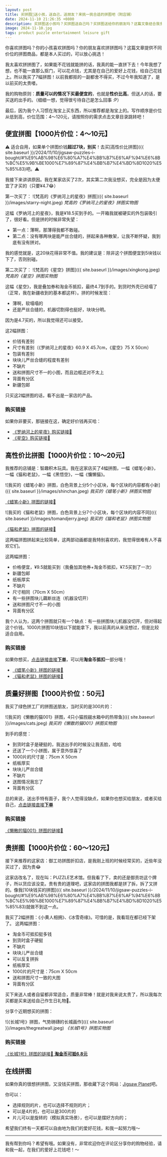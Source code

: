 ```yaml
---
layout: post
title: 买拼图🧩送小孩，送自己，送朋友？来挑一挑合适的拼图吧（附店铺）
date: 2024-11-10 21:26:35 +0800
description: 买拼图送小孩吗？买拼图送自己吗？买拼图送给你的朋友吗？这篇文章结合我多年在淘宝买拼图的经验，分享我买过的所有拼图，它们的价位以及最适合的场景：送人还是自用。如果你想要买拼图，或者送拼图给朋友或朋友的孩子，都一定可以在这篇文章里找到合适的，快来看看吧！
image: 2024-11-10.jpg
tags: product puzzle entertainment leisure gift
---
```


你喜欢拼图吗？你的小孩喜欢拼图吗？你的朋友喜欢拼拼图吗？这篇文章提供不同价位的拼图商品，都是本人买过的，可以放心挑选！

我太喜欢拼拼图了，如果能不花钱就能拼的话，我真的能一直拼下去！今年我想了想，也不能一直那么抠门，可以花点钱，尤其是在自己的爱好上花钱，给自己花钱上。所以我买了7幅拼图！以前我都抠的一副都舍不得买，不过今年我知道了，是以前买的太贵喽。

我的购物原则：**质量可以的情况下买最便宜的**，也就是**性价比高**。但送人的话，要买送的出手的。（细细一想，觉得很亏待自己是怎么回事 :P）

最后，因为我个人习惯在淘宝上买东西，所以推荐都是淘宝上的。写作顺序是价位从低到高，价位范围：4～120元，请按照你的需求点击文章目录跳转吧！

## 便宜拼图【1000片价位：4～10元】

⚠️ 适合自用，如果单个拼图价钱**超过7块，别买**！去买[高性价比拼图]({{ site.baseurl }}/2024/11/10/jigsaw-puzzles-i-bought/#%E9%AB%98%E6%80%A7%E4%BB%B7%E6%AF%94%E6%8B%BC%E5%9B%BE1000%E7%89%87%E4%BB%B7%E4%BD%8D1020%E5%85%83)吧。⚠️ 

我接下来讲讲原因。我在某家店买了2次，其实第二次我没想买，完全是因为太便宜了才买的（只要¥4.7😂）

第一次买了：
![梵高的《罗纳河上的星夜》拼图]({{ site.baseurl }}/images/starry-night.jpeg)
*梵高的《罗纳河上的星夜》拼图实物图*

这幅《罗纳河上的星夜》，我是¥18.5买到手的。一开箱我就被硬实的外包装吸引了，很好看。但是拼的时候非常失望：
- 第一点：薄啊，那薄得我都不敢碰。
- 第二点：没有哪两块是能严丝合缝的，拼起来各种散架，让我不断怀疑，我到底有没有拼对。

我的感觉就是，这20块花得非常不值。我的建议是：除非这个拼图便宜到5块钱以下了，否则别碰。

第二次买了：
![梵高的《星空》拼图]({{ site.baseurl }}/images/xingkong.jpeg)
*梵高的《星空》拼图实物图*

这幅《星空》，我是叠加券和淘金币抵扣，最终4.7到手的。到货时外壳已经塌了（正常，我在新疆收到的基本都这样）。拼的时候发现：
- 薄啊，软塌塌的
- 还是严丝合缝的，机器切割得也挺好，块块分明。

因为是4.7买的，所以我觉得还可以接受。

这2幅拼图：
- 价钱有差别
- 尺寸有差别（《罗纳河上的星夜》60.9 X 45.7cm，《星空》75 X 50cm）
- 包装有差别
- 块块儿严丝合缝的程度有差别
- 不缺片
- 送和拼图尺寸不一的小图，而且边框还对不太上
- 背面有分区
- 新疆包邮

只买这2幅拼图的话，看不出是一家店的产品。

### 购买链接

如果你非要买，那链接在这，确定好价钱再买哈：
- [《罗纳河上的星夜》购买链接🔗](https://s.click.taobao.com/t?e=m%3D2%26s%3Dou6QK4xkJO1w4vFB6t2Z2ueEDrYVVa64Pe16VhVMM%2FEyWKG4T5PQo%2FlTgPx7ZkQ%2FKt3FI85epC%2F0JlhLk0Jl4W51WRknh2iJSQ2p8KpMHEzUKmkzOudPbBY5YNFuLb7rteL7p5k0R00IazGbjx72GR8X7G7Q37BaLvQYo3GPtXilwA2wsnkERrJJseZIjvA6Z3UdAorGSIUBUq84E21a%2BmLCLf8enQ53ZYd5GTItjyp7R7blUpyBVRBzKg1DsLvQd9Hx9lgsoECK2VlQIH1XlbTO8hVXH49zb%2FnUHMQd619RNaHMK9Q8rKLT6WMEoEuTPuUKMILxyTw%3D&union_lens=lensId%3AOPT%401731858595%402104d1a0_0e17_1933ad0ffb6_3775%4001%40eyJmbG9vcklkIjo5MjQ2NX0ie)
- [《星空》购买链接🔗](https://uland.taobao.com/coupon/edetail?e=GVpi3sSKtcilhHvvyUNXZfh8CuWt5YH5OVuOuRD5gLJMmdsrkidbOUV9IBA4kmjLGQ606e3YLKtEOdelMioKulq0TwsMYaqDXPO4IBZJubc3Ie73zIhhostwk75pmSGkcQpteZb78AS4bVlo0QJT9KkZQi7JkfSgQ9QCyZlHKF%2BOOiX2Bc1NdZ%2B6O4EHY1YOHbv9hkmKPYAgy9egSgwfxAFWAKWvjHgz6liPt9wV88jHnvWCmjakY5cQKByiZ36ftxl6Um37OPLdW6DgQU705YC8SyTJFdAeik1JR0R4XKYGvSyrtivvV4uaG%2FsfBPvWbhcQpH5PSfe1WP1%2B%2B3EzNNssii%2F7skwC&traceId=212c9bd217318594101828342ee4e1&union_lens=lensId%3AOPT%401731859410%402105758a_0e0b_1933add6ed7_e691%4001%40eyJmbG9vcklkIjo5MjQ2NX0ie)

## 高性价比拼图【1000片价位：10～20元】

我推荐的店铺是：智趣积木玩具。我在这家店买了4幅拼图，一幅《蜡笔小新》，一幅《猫和老鼠》，一幅《黑悟空》，一幅《慵懒猫》。

![我买的《蜡笔小新》拼图，白色背景上分5个小区块，每个区块的内容都有小新]({{ site.baseurl }}/images/shinchan.jpeg)
*我买的《蜡笔小新》拼图实物图*

[《蜡笔小新》拼图的链接🔗](https://uland.taobao.com/coupon/edetail?e=Zg003v0LwAOlhHvvyUNXZfh8CuWt5YH5OVuOuRD5gLJMmdsrkidbOUV9IBA4kmjLqafLQOEZunuHS8K2TLhODpvu%2F1YdV%2F0P62ub0uBkskTaAJ2HcjxYwWSLuThnD724AEaMBxNvOF64bVlo0QJT9KkZQi7JkfSgQ9QCyZlHKF%2BOOiX2Bc1NdbgRFUleBhNM0WFdIlL9wIIgy9egSgwfxAFWAKWvjHgz6liPt9wV88jHnvWCmjakY5cQKByiZ36ftxl6Um37OPIZp502cUisgUDlyRa2iPT%2Fy2iVYckkvpoxhMeuD5iN%2B1D9ZzTfOOXe%2Bm9PGdJ%2FlaVikJ4DkGM%2Fp6J7%2BkHL3AEW&traceId=21057adf17318562997453793e39c6&union_lens=lensId%3APUB%401731825284%40213e4437_0e17_19338d4b5cc_b6f2%40026oUIuPPUH9kEPTopUWlxFh%40eyJmbG9vcklkIjo4MDY3NCwiic3BtQiiI6Il9wb3J0YWxfdjJfcGFnZXNfcHJvbW9fZ29vZHNfaW5kZXhfaHRtIiiwiic3JjRmxvb3JJZCI6IjgwNjc0In0ie%3BtkScm%3Asearch_selectionPlaza_site_4358_0_0_0_1_17318252845781433500159)

![我买的《猫和老鼠》拼图，白色背景上分7个小区块，每个区块的内容不同]({{ site.baseurl }}/images/tomandjerry.jpeg)
*我买的《猫和老鼠》拼图实物图*

[《猫和老鼠》拼图的链接🔗](https://uland.taobao.com/coupon/edetail?e=MU7XFnz9yWKlhHvvyUNXZfh8CuWt5YH5OVuOuRD5gLJMmdsrkidbOUV9IBA4kmjLFRWNWYybd0Ph8GOcoityvT%2B7nU8%2BZDO7nZHvtAg2yA4fpeH5tAut32yx%2F93ypuQESdM4ILWqQV24bVlo0QJT9KkZQi7JkfSgQ9QCyZlHKF%2BOOiX2Bc1NdWTO2vzvRd%2F49EWua2hWDRAgy9egSgwfxAFWAKWvjHgz6liPt9wV88jHnvWCmjakY5cQKByiZ36ftxl6Um37OPL6k66xfNCAduifTnjWqTwiy2iVYckkvppti0WwvIxaQcO5bPUSvgDk%2Bm9PGdJ%2FlaVikJ4DkGM%2Fp6J7%2BkHL3AEW&traceId=2133739417318569656057255e93a9&union_lens=lensId%3AOPT%401731856965%40213e71ef_0eac_1933ab82156_6da9%4001%40eyJmbG9vcklkIjo5MjQ2NX0ie)

这两幅拼图拼起来比较简单，这两部动画都是我特别喜欢的，我觉得很难有人不喜欢它们。

这两幅拼图：
- 价格便宜，¥9.5就能买到（我叠加其他券+淘金币抵扣，¥7.5买到了一次）
- 新疆包邮
- 纸板厚实
- 不缺片
- 尺寸相同（70cm X 50cm）
- 有一些拼图块儿藕断丝连（机器没切开）
- 送和拼图尺寸不一的小图
- 背面有分区

我个人认为，这两个拼图就只有一个缺点：有一些拼图块儿机器没切开，但对得起这个价钱。1000片拼图10块钱以下就能拿下，我以前真的从来没想过，但是比较适合自用。

### 购买链接

如果你想买，[点击链接直接**下单**](https://uland.taobao.com/coupon/edetail?e=Zg003v0LwAOlhHvvyUNXZfh8CuWt5YH5OVuOuRD5gLJMmdsrkidbOUV9IBA4kmjLqafLQOEZunuHS8K2TLhODpvu%2F1YdV%2F0P62ub0uBkskTaAJ2HcjxYwWSLuThnD724AEaMBxNvOF64bVlo0QJT9KkZQi7JkfSgQ9QCyZlHKF%2BOOiX2Bc1NdbgRFUleBhNM0WFdIlL9wIIgy9egSgwfxAFWAKWvjHgz6liPt9wV88jHnvWCmjakY5cQKByiZ36ftxl6Um37OPIZp502cUisgUDlyRa2iPT%2Fy2iVYckkvpoxhMeuD5iN%2B1D9ZzTfOOXe%2Bm9PGdJ%2FlaVikJ4DkGM%2Fp6J7%2BkHL3AEW&traceId=21057adf17318562997453793e39c6&union_lens=lensId%3APUB%401731825284%40213e4437_0e17_19338d4b5cc_b6f2%40026oUIuPPUH9kEPTopUWlxFh%40eyJmbG9vcklkIjo4MDY3NCwiic3BtQiiI6Il9wb3J0YWxfdjJfcGFnZXNfcHJvbW9fZ29vZHNfaW5kZXhfaHRtIiiwiic3JjRmxvb3JJZCI6IjgwNjc0In0ie%3BtkScm%3Asearch_selectionPlaza_site_4358_0_0_0_1_17318252845781433500159)，可以用**淘金币抵扣**一部分哦！

- [《蜡笔小新》拼图的链接🔗](https://uland.taobao.com/coupon/edetail?e=Zg003v0LwAOlhHvvyUNXZfh8CuWt5YH5OVuOuRD5gLJMmdsrkidbOUV9IBA4kmjLqafLQOEZunuHS8K2TLhODpvu%2F1YdV%2F0P62ub0uBkskTaAJ2HcjxYwWSLuThnD724AEaMBxNvOF64bVlo0QJT9KkZQi7JkfSgQ9QCyZlHKF%2BOOiX2Bc1NdbgRFUleBhNM0WFdIlL9wIIgy9egSgwfxAFWAKWvjHgz6liPt9wV88jHnvWCmjakY5cQKByiZ36ftxl6Um37OPIZp502cUisgUDlyRa2iPT%2Fy2iVYckkvpoxhMeuD5iN%2B1D9ZzTfOOXe%2Bm9PGdJ%2FlaVikJ4DkGM%2Fp6J7%2BkHL3AEW&traceId=21057adf17318562997453793e39c6&union_lens=lensId%3APUB%401731825284%40213e4437_0e17_19338d4b5cc_b6f2%40026oUIuPPUH9kEPTopUWlxFh%40eyJmbG9vcklkIjo4MDY3NCwiic3BtQiiI6Il9wb3J0YWxfdjJfcGFnZXNfcHJvbW9fZ29vZHNfaW5kZXhfaHRtIiiwiic3JjRmxvb3JJZCI6IjgwNjc0In0ie%3BtkScm%3Asearch_selectionPlaza_site_4358_0_0_0_1_17318252845781433500159)
- [《猫和老鼠》拼图的链接🔗](https://uland.taobao.com/coupon/edetail?e=MU7XFnz9yWKlhHvvyUNXZfh8CuWt5YH5OVuOuRD5gLJMmdsrkidbOUV9IBA4kmjLFRWNWYybd0Ph8GOcoityvT%2B7nU8%2BZDO7nZHvtAg2yA4fpeH5tAut32yx%2F93ypuQESdM4ILWqQV24bVlo0QJT9KkZQi7JkfSgQ9QCyZlHKF%2BOOiX2Bc1NdWTO2vzvRd%2F49EWua2hWDRAgy9egSgwfxAFWAKWvjHgz6liPt9wV88jHnvWCmjakY5cQKByiZ36ftxl6Um37OPL6k66xfNCAduifTnjWqTwiy2iVYckkvppti0WwvIxaQcO5bPUSvgDk%2Bm9PGdJ%2FlaVikJ4DkGM%2Fp6J7%2BkHL3AEW&traceId=2133739417318569656057255e93a9&union_lens=lensId%3AOPT%401731856965%40213e71ef_0eac_1933ab82156_6da9%4001%40eyJmbG9vcklkIjo5MjQ2NX0ie)


## 质量好拼图【1000片价位：50元】

我买了绿色拼工厂的拼图送朋友，当时买的是300片的：

![我买的《懒散的猫001》拼图，4只小猫觊觎水箱中的热带鱼]({{ site.baseurl }}/images/cats.jpeg)
*我买的《懒散的猫001》拼图实物图*

到手的感觉：
- 到货时盒子是硬挺的，我送出手的时候没让我丢脸，哈哈
- 还送了一个小拼图，属于意外惊喜了
- 1000片的尺寸是：75cm X 50cm
- 纸板厚实
- 块块儿严丝合缝
- 不缺片
- 送图情况我忘了
- 背面有分区

总的来说，送出手特有面子，我个人觉得没缺点，如果你也想买给朋友，或者买给自己，[点击链接直接**下单**](
https://s.click.taobao.com/t?e=m%3D2%26s%3DzFnv5yP5ArZw4vFB6t2Z2ueEDrYVVa64Pe16VhVMM%2FEyWKG4T5PQo%2FlTgPx7ZkQ%2FHmobHoElPlb0JlhLk0Jl4W51WRknh2iJSQ2p8KpMHEzUKmkzOudPbBY5YNFuLb7rteL7p5k0R00IazGbjx72GR8X7G7Q37Ba2EnPYarc4Y6wwPmrbBtTwowe6%2FtGg2%2FRjN4f8DSxNxtoTDaLMh%2Fg8L2Y5va0Zv%2BAPpO0peQtfEX3szr6N3ZTTYFTvjowcWRMCATuOwG9Xvub%2F8URxKG1fo%2BDKwFLEd9Q5dUsQ8NYvbhJ7v0Qr1ehsghBJeD1PUiEIYULNg46oBA%3D&union_lens=lensId%3AOPT%401731901424%402127dd96_0eb7_1933d5e8417_2072%4001%40eyJmbG9vcklkIjo5MjQ2NX0ie)

### 购买链接

[《懒散的猫001》拼图的链接🔗](
https://s.click.taobao.com/t?e=m%3D2%26s%3DzFnv5yP5ArZw4vFB6t2Z2ueEDrYVVa64Pe16VhVMM%2FEyWKG4T5PQo%2FlTgPx7ZkQ%2FHmobHoElPlb0JlhLk0Jl4W51WRknh2iJSQ2p8KpMHEzUKmkzOudPbBY5YNFuLb7rteL7p5k0R00IazGbjx72GR8X7G7Q37Ba2EnPYarc4Y6wwPmrbBtTwowe6%2FtGg2%2FRjN4f8DSxNxtoTDaLMh%2Fg8L2Y5va0Zv%2BAPpO0peQtfEX3szr6N3ZTTYFTvjowcWRMCATuOwG9Xvub%2F8URxKG1fo%2BDKwFLEd9Q5dUsQ8NYvbhJ7v0Qr1ehsghBJeD1PUiEIYULNg46oBA%3D&union_lens=lensId%3AOPT%401731901424%402127dd96_0eb7_1933d5e8417_2072%4001%40eyJmbG9vcklkIjo5MjQ2NX0ie)


## 贵拼图【1000片价位：60～120元】

接下来推荐的这家店：御工坊拼图折扣店，是我刚上班的时候经常买的，近些年没买过了，因为贵😂

这家店改名了，现在叫：PUZZLE艺术馆。但我看了下，卖的还是御贡坊这个牌子，所以货应该没变。贵有贵的道理吧，这家店的拼图我都是拼了拆，拆了又拼的。像我[10块钱买的拼图]({{ site.baseurl }}/2024/11/10/jigsaw-puzzles-i-bought/#%E9%AB%98%E6%80%A7%E4%BB%B7%E6%AF%94%E6%8B%BC%E5%9B%BE1000%E7%89%87%E4%BB%B7%E4%BD%8D1020%E5%85%83)就做不到这一点。

我买了2幅拼图：《小黄人相拥》、《冰雪奇缘》。可惜的是，我看现在都已经下架了。
这两幅拼图：
- 淘金币可抵扣挺多钱
- 到货时盒子硬挺
- 不缺片
- 块块儿严丝合缝
- 可以反复拼拆
- 纸板厚实
- 1000片的尺寸是：75cm X 50cm
- 送和拼图尺寸一致的大图
- 背面有分区

买下来送人或者自留都非常适合，质量非常棒！就是对我来说太贵了，所以我每次买都是买来送给自己作生日礼物🎁。

分享个近期想买的拼图：

![《长城1号》拼图，气势磅礴的长城画作]({{ site.baseurl }}/images/thegreatwall.jpeg)
*《长城1号》拼图实物图*

### 购买链接

[《长城1号》拼图的链接🔗 **淘金币可抵6.8元**](https://s.click.taobao.com/t?e=m%3D2%26s%3Dj7bdHurC1Sdw4vFB6t2Z2ueEDrYVVa64Pe16VhVMM%2FEyWKG4T5PQo%2FlTgPx7ZkQ%2FueJYH9lHM%2FD0JlhLk0Jl4W51WRknh2iJSQ2p8KpMHEzUKmkzOudPbBY5YNFuLb7rteL7p5k0R00IazGbjx72GR8X7G7Q37BazZlf68DrGZF%2FntX86y6NcIwe6%2FtGg2%2FRDSMWxuxDspZoHgd6ZMHHglOFakCRwMqet5SyEiMv%2Bo%2F4oKCF4go7Ao7sGUhX6nOyBbw%2B6pud746MJi1gYBJvNFSsXCNd9EoxE59iYTGkDbXThu38KHQcJgjosd1PbyH%2BB%2B67Hiz%2Fqgs5hDCuE8TSLA%3D%3D&union_lens=lensId%3AOPT%401731904547%40213d1b44_0ea8_1933d8e28cd_2c36%4001%40eyJmbG9vcklkIjo5MjQ2NX0ie)

## 在线拼图

如果你真的很想拼拼图，又没钱买拼图，那收藏下这个网站：[Jigsaw Planet](https://www.jigsawplanet.com/)吧。

你可以：
- 选择规则的片，也可以选择不规则的片；
- 可以是4片的，也可以是300片的
- 片儿可以是旋转的（模拟真实场景），也可以是摆好方向的；

希望我们终有一天都可以自由地为我们的爱好花钱，和我一起努力哦～

---

我有帮到你吗？希望有哦。如果没有，非常欢迎你在评论区分享你的购物经验，请和我一起，在我们的爱好上花钱吧！～
